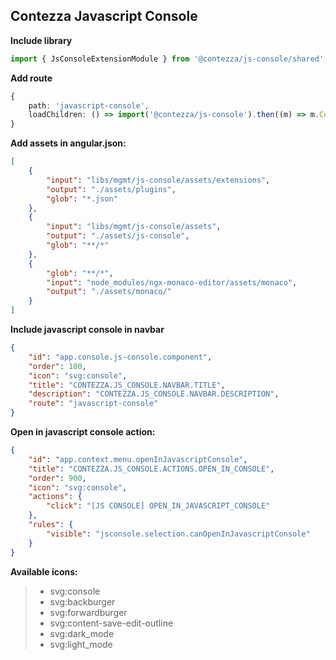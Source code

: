 ## Contezza Javascript Console

**Include library**

```ts 
import { JsConsoleExtensionModule } from '@contezza/js-console/shared';
```

**Add route**
```ts
{
    path: 'javascript-console',
    loadChildren: () => import('@contezza/js-console').then((m) => m.ContezzaJsConsoleModule)
}
```

**Add assets in angular.json:**

```json
[
    {
        "input": "libs/mgmt/js-console/assets/extensions",
        "output": "./assets/plugins",
        "glob": "*.json"
    },
    {
        "input": "libs/mgmt/js-console/assets",
        "output": "./assets/js-console",
        "glob": "**/*"
    },
    {
        "glob": "**/*",
        "input": "node_modules/ngx-monaco-editor/assets/monaco",
        "output": "./assets/monaco/"
    }
]
```

**Include javascript console in navbar**
```json
{
    "id": "app.console.js-console.component",
    "order": 100,
    "icon": "svg:console",
    "title": "CONTEZZA.JS_CONSOLE.NAVBAR.TITLE",
    "description": "CONTEZZA.JS_CONSOLE.NAVBAR.DESCRIPTION",
    "route": "javascript-console"
}
```

**Open in javascript console action:**
```json
{
    "id": "app.context.menu.openInJavascriptConsole",
    "title": "CONTEZZA.JS_CONSOLE.ACTIONS.OPEN_IN_CONSOLE",
    "order": 900,
    "icon": "svg:console",
    "actions": {
        "click": "[JS CONSOLE] OPEN_IN_JAVASCRIPT_CONSOLE"
    },
    "rules": {
        "visible": "jsconsole.selection.canOpenInJavascriptConsole"
    }
}
```

**Available icons:**
> - svg:console
> - svg:backburger
> - svg:forwardburger
> - svg:content-save-edit-outline
> - svg:dark_mode
> - svg:light_mode



